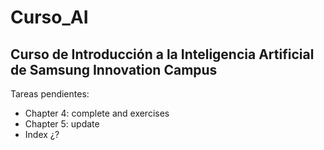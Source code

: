 # Curso_AI

## Curso de Introducción a la Inteligencia Artificial de Samsung Innovation Campus

Tareas pendientes:
 - Chapter 4: complete and exercises
 - Chapter 5: update
 - Index ¿?